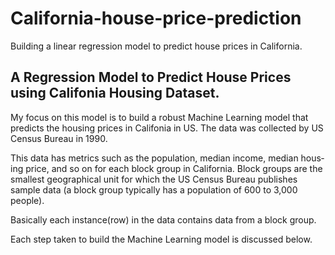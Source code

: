 # California-house-price-prediction
Building a linear regression model to predict house prices in California.

## A Regression Model to Predict House Prices using Califonia Housing Dataset.

 My focus on this model is to build a robust Machine Learning model that predicts the housing prices in Califonia in US. The data was collected by US Census Bureau in 1990.

 This data has metrics such as the population, median income, median hous‐
ing price, and so on for each block group in California. Block groups are the smallest
geographical unit for which the US Census Bureau publishes sample data (a block
group typically has a population of 600 to 3,000 people).

Basically each instance(row) in the data contains data from a block group.

Each step taken to build the Machine Learning model is discussed below.
